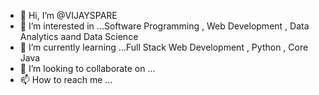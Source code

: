 - 👋 Hi, I’m @VIJAYSPARE
- 👀 I’m interested in ...Software Programming , Web Development , Data Analytics aand Data Science
- 🌱 I’m currently learning ...Full Stack Web Development , Python , Core Java
- 💞️ I’m looking to collaborate on ...
- 📫 How to reach me ...

<!---
VIJAYSPARE/VIJAYSPARE is a ✨ special ✨ repository because its `README.md` (this file) appears on your GitHub profile.
You can click the Preview link to take a look at your changes.
--->
